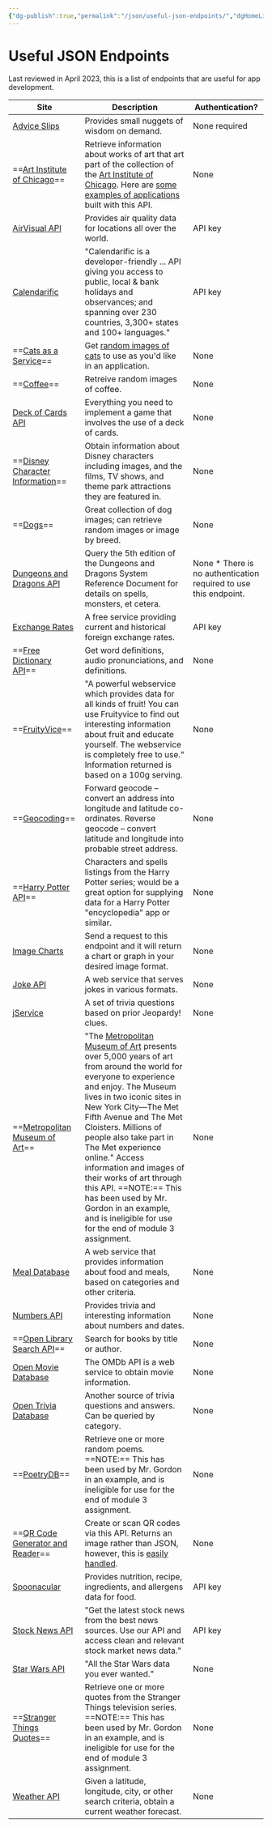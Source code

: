 ```yaml
---
{"dg-publish":true,"permalink":"/json/useful-json-endpoints/","dgHomeLink":false}
---
```


# Useful JSON Endpoints
Last reviewed in April 2023, this is a list of endpoints that are useful for app development.

Site|Description|Authentication?
-|-|-
[Advice Slips](https://api.adviceslip.com)|Provides small nuggets of wisdom on demand.|None required
==[Art Institute of Chicago](https://api.artic.edu/docs/#introduction)==|Retrieve information about works of art that art part of the collection of the [Art Institute of Chicago](https://www.artic.edu). Here are [some examples of applications](https://www.artic.edu/open-access/public-api) built with this API.|None
[AirVisual API](https://api-docs.iqair.com/?version=latest)|Provides air quality data for locations all over the world.|API key
[Calendarific](https://calendarific.com/api-documentation)|"Calendarific is a developer-friendly ... API giving you access to public, local & bank holidays and observances; and spanning over 230 countries, 3,300+ states and 100+ languages."|API key
==[Cats as a Service](https://cataas.com/#/)==|Get [random images of cats](https://cataas.com/cat?json=true) to use as you'd like in an application.|None
==[Coffee](https://coffee.alexflipnote.dev)==|Retreive random images of coffee.|None
[Deck of Cards API](https://deckofcardsapi.com)|Everything you need to implement a game that involves the use of a deck of cards.|None
==[Disney Character Information](https://disneyapi.dev/docs/)==|Obtain information about Disney characters including images, and the films, TV shows, and theme park attractions they are featured in.|None
==[Dogs](https://dog.ceo/dog-api/)==|Great collection of dog images; can retrieve random images or image by breed.|None
[Dungeons and Dragons API](http://www.dnd5eapi.co)|Query the 5th edition of the Dungeons and Dragons System Reference Document for details on spells, monsters, et cetera.|None    * There is no authentication required to use this endpoint.
[Exchange Rates](https://exchangeratesapi.io)|A free service providing current and historical foreign exchange rates.|API key
==[Free Dictionary API](https://dictionaryapi.dev)==|Get word definitions, audio pronunciations, and definitions.|None
==[FruityVice](https://www.fruityvice.com/)==|"A powerful webservice which provides data for all kinds of fruit! You can use Fruityvice to find out interesting information about fruit and educate yourself. The webservice is completely free to use." Information returned is based on a 100g serving.|None
==[Geocoding](https://geocode.maps.co)==|Forward geocode – convert an address into longitude and latitude co-ordinates. Reverse geocode – convert latitude and longitude into probable street address.|None
==[Harry Potter API](https://hp-api.onrender.com)==|Characters and spells listings from the Harry Potter series; would be a great option for supplying data for a Harry Potter "encyclopedia" app or similar.|None
[Image Charts](https://documentation.image-charts.com)|Send a request to this endpoint and it will return a chart or graph in your desired image format.|None
[Joke API](https://github.com/15Dkatz/official_joke_api)|A web service that serves jokes in various formats.|None
[jService](http://jservice.io/)|A set of trivia questions based on prior Jeopardy! clues.|None
==[Metropolitan Museum of Art](https://metmuseum.github.io)==|"The [Metropolitan Museum of Art](https://www.metmuseum.org/) presents over 5,000 years of art from around the world for everyone to experience and enjoy. The Museum lives in two iconic sites in New York City—The Met Fifth Avenue and The Met Cloisters. Millions of people also take part in The Met experience online." Access information and images of their works of art through this API. ==NOTE:== This has been used by Mr. Gordon in an example, and is ineligible for use for the end of module 3 assignment.|None
[Meal Database](https://www.themealdb.com/api.php)|A web service that provides information about food and meals, based on categories and other criteria.|None
[Numbers API](http://numbersapi.com/?ref=apilist.fun#42)|Provides trivia and interesting information about numbers and dates.|None
==[Open Library Search API](https://openlibrary.org/dev/docs/api/search)==|Search for books by title or author.|None
[Open Movie Database](http://www.omdbapi.com)|The OMDb API is a web service to obtain movie information. |None
[Open Trivia Database](https://opentdb.com/api_config.php)|Another source of trivia questions and answers. Can be queried by category. |None
==[PoetryDB](https://github.com/thundercomb/poetrydb#readme)==|Retrieve one or more random poems. ==NOTE:== This has been used by Mr. Gordon in an example, and is ineligible for use for the end of module 3 assignment.|None
==[QR Code Generator and Reader](https://goqr.me/api/)==|Create or scan QR codes via this API. Returns an image rather than JSON, however, this is [easily handled](https://github.com/lcs-rgordon/DataToImage/blob/main/DataToImage.playground/Contents.swift). |None
[Spoonacular](https://spoonacular.com/food-api/docs)|Provides nutrition, recipe, ingredients, and allergens data for food.|API key
[Stock News API](https://stocknewsapi.com/)|"Get the latest stock news from the best news sources. Use our API and access clean and relevant stock market news data."|API key
[Star Wars API](https://swapi.dev/documentation)|"All the Star Wars data you ever wanted."|None
==[Stranger Things Quotes](https://github.com/shadowoff09/strangerthings-quotes)==|Retrieve one or more quotes from the Stranger Things television series. ==NOTE:== This has been used by Mr. Gordon in an example, and is ineligible for use for the end of module 3 assignment.|None
[Weather API](https://www.metaweather.com/api/)|Given a latitude, longitude, city, or other search criteria, obtain a current weather forecast.|None